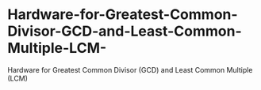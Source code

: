 # Hardware-for-Greatest-Common-Divisor-GCD-and-Least-Common-Multiple-LCM-
Hardware for Greatest Common Divisor (GCD) and Least Common Multiple (LCM)
